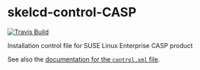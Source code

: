 skelcd-control-CASP
===================

[![Travis Build](https://travis-ci.org/yast/skelcd-control-CASP.svg?branch=master)](https://travis-ci.org/yast/skelcd-control-CASP)


Installation control file for SUSE Linux Enterprise CASP product

See also the [documentation for the `control.xml` file][1].

[1]: https://github.com/yast/yast-installation/blob/master/doc/control-file.md
